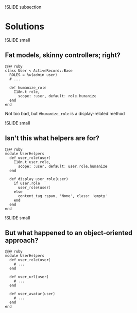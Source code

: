 !SLIDE subsection

# Solutions

!SLIDE small

## Fat models, skinny controllers; right?

    @@@ ruby
    class User < ActiveRecord::Base
      ROLES = %w(admin user)
      # ...
      
      def humanize_role
        I18n.t role,
          scope: :user, default: role.humanize
      end
    end
    
Not too bad, but `#humanize_role` is a display-related method

!SLIDE small

## Isn't this what helpers are for?

    @@@ ruby
    module UserHelpers
      def user_role(user)
        I18n.t user.role,
          scope: :user, default: user.role.humanize
      end
      
      def display_user_role(user)
        if user.role
          user_role(user)
        else
          content_tag :span, 'None', class: 'empty'
        end
      end
    end

<!-- 
      def user_url(user)
        if @user.url.present?
          link_to @user.url, @user.url
        else
          content_tag :span,
            "None given", class: 'empty'
        end
      end
 -->

!SLIDE small

## But what happened to an object-oriented approach?

    @@@ ruby
    module UserHelpers
      def user_role(user)
        # ...
      end

      def user_url(user)
        # ...
      end

      def user_avatar(user)
        # ...
      end
    end
